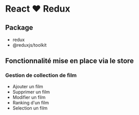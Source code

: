 # React ❤ Redux

## Package
- redux
- @reduxjs/toolkit

## Fonctionnalité mise en place via le store

### Gestion de collection de film
- Ajouter un film
- Supprimer un film
- Modifier un film
- Ranking d'un film
- Selection un film